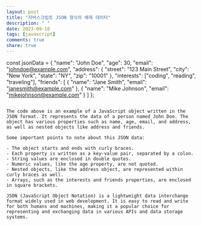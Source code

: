 ```yaml
---
layout: post
title: "자바스크립트 JSON 형식의 예제 데이터"
description: " "
date: 2023-09-10
tags: [javascript]
comments: true
share: true
---
```

const jsonData = {
  "name": "John Doe",
  "age": 30,
  "email": "johndoe@example.com",
  "address": {
    "street": "123 Main Street",
    "city": "New York",
    "state": "NY",
    "zip": "10001"
  },
  "interests": ["coding", "reading", "traveling"],
  "friends": [
    {
      "name": "Jane Smith",
      "email": "janesmith@example.com"
    },
    {
      "name": "Mike Johnson",
      "email": "mikejohnson@example.com"
    }
  ]
};
```

The code above is an example of a JavaScript object written in the JSON format. It represents the data of a person named John Doe. The object has various properties such as name, age, email, and address, as well as nested objects like address and friends.

Some important points to note about this JSON data:

- The object starts and ends with curly braces.
- Each property is written as a key-value pair, separated by a colon.
- String values are enclosed in double quotes.
- Numeric values, like the age property, are not quoted.
- Nested objects, like the address object, are represented within curly braces as well.
- Arrays, such as the interests and friends properties, are enclosed in square brackets.

JSON (JavaScript Object Notation) is a lightweight data interchange format widely used in web development. It is easy to read and write for both humans and machines, making it a popular choice for representing and exchanging data in various APIs and data storage systems.